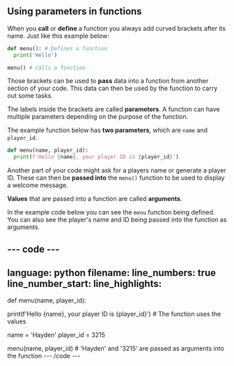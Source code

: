 ## Using parameters in functions

When you **call** or **define** a function you always add curved brackets after its name. Just like this example below:

```python
def menu(): # Defines a function
  print('Hello')

menu() # Calls a function
```

Those brackets can be used to **pass** data into a function from another section of your code. This data can then be used by the function to carry out some tasks. 

The labels inside the brackets are called **parameters**. A function can have multiple parameters depending on the purpose of the function. 

The example function below has **two parameters**, which are `name` and `player_id`. 

```python
def menu(name, player_id):
  print(f'Hello {name}, your player ID is {player_id}')
```

Another part of your code might ask for a players name or generate a player ID. These can then be **passed into** the `menu()` function to be used to display a welcome message. 

**Values** that are passed into a function are called **arguments**. 

In the example code below you can see the `menu` function being defined. You can also see the player's name and ID being passed into the function as arguments. 

--- code ---
---
language: python
filename: 
line_numbers: true
line_number_start: 
line_highlights: 
---
def menu(name, player_id):
    
  print(f'Hello {name}, your player ID is {player_id}') # The function uses the values 

name = 'Hayden'
player_id = 3215

menu(name, player_id) # 'Hayden' and '3215' are passed as arguments into the function
--- /code ---

